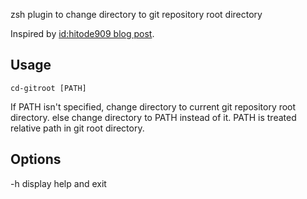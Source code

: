 zsh plugin to change directory to git repository root directory

Inspired by [id:hitode909 blog post](http://hitode909.hatenablog.com/entry/20100211/1265879271).

## Usage

```
cd-gitroot [PATH]
```

If PATH isn't specified, change directory to current git repository root directory.
else change directory to PATH instead of it.
PATH is treated relative path in git root directory.

## Options
\-h display help and exit
